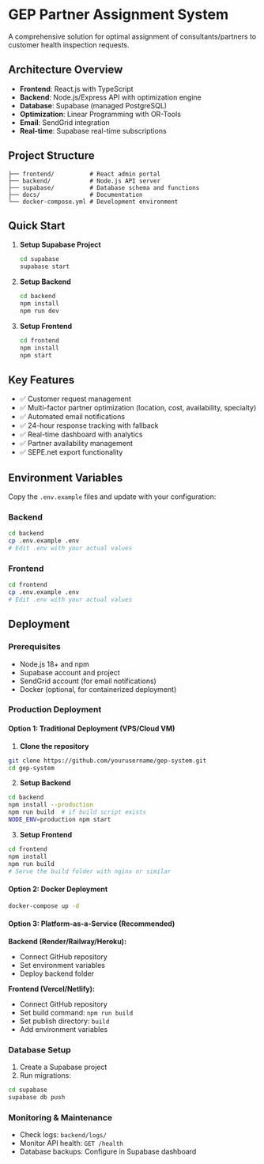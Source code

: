 # GEP Partner Assignment System

A comprehensive solution for optimal assignment of consultants/partners to customer health inspection requests.

## Architecture Overview

- **Frontend**: React.js with TypeScript
- **Backend**: Node.js/Express API with optimization engine
- **Database**: Supabase (managed PostgreSQL)
- **Optimization**: Linear Programming with OR-Tools
- **Email**: SendGrid integration
- **Real-time**: Supabase real-time subscriptions

## Project Structure

```
├── frontend/          # React admin portal
├── backend/           # Node.js API server
├── supabase/          # Database schema and functions
├── docs/              # Documentation
└── docker-compose.yml # Development environment
```

## Quick Start

1. **Setup Supabase Project**
   ```bash
   cd supabase
   supabase start
   ```

2. **Setup Backend**
   ```bash
   cd backend
   npm install
   npm run dev
   ```

3. **Setup Frontend**
   ```bash
   cd frontend
   npm install
   npm start
   ```

## Key Features

- ✅ Customer request management
- ✅ Multi-factor partner optimization (location, cost, availability, specialty)
- ✅ Automated email notifications
- ✅ 24-hour response tracking with fallback
- ✅ Real-time dashboard with analytics
- ✅ Partner availability management
- ✅ SEPE.net export functionality

## Environment Variables

Copy the `.env.example` files and update with your configuration:

### Backend
```bash
cd backend
cp .env.example .env
# Edit .env with your actual values
```

### Frontend
```bash
cd frontend
cp .env.example .env
# Edit .env with your actual values
```

## Deployment

### Prerequisites
- Node.js 18+ and npm
- Supabase account and project
- SendGrid account (for email notifications)
- Docker (optional, for containerized deployment)

### Production Deployment

#### Option 1: Traditional Deployment (VPS/Cloud VM)

1. **Clone the repository**
```bash
git clone https://github.com/yourusername/gep-system.git
cd gep-system
```

2. **Setup Backend**
```bash
cd backend
npm install --production
npm run build  # if build script exists
NODE_ENV=production npm start
```

3. **Setup Frontend**
```bash
cd frontend
npm install
npm run build
# Serve the build folder with nginx or similar
```

#### Option 2: Docker Deployment

```bash
docker-compose up -d
```

#### Option 3: Platform-as-a-Service (Recommended)

**Backend (Render/Railway/Heroku):**
- Connect GitHub repository
- Set environment variables
- Deploy backend folder

**Frontend (Vercel/Netlify):**
- Connect GitHub repository
- Set build command: `npm run build`
- Set publish directory: `build`
- Add environment variables

### Database Setup

1. Create a Supabase project
2. Run migrations:
```bash
cd supabase
supabase db push
```

### Monitoring & Maintenance

- Check logs: `backend/logs/`
- Monitor API health: `GET /health`
- Database backups: Configure in Supabase dashboard